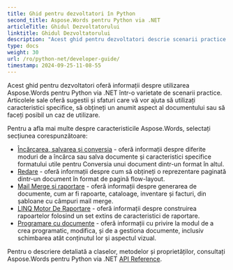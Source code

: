 ```yaml
---
title: Ghid pentru dezvoltatori în Python
second_title: Aspose.Words pentru Python via .NET
articleTitle: Ghidul Dezvoltatorului
linktitle: Ghidul Dezvoltatorului
description: "Acest ghid pentru dezvoltatori descrie scenarii practice și sfaturi pentru a vă ajuta să utilizați anumite Aspose.Words pentru Python via .NET caracteristici, obțineți un anumit aspect al documentului sau faceți posibil un caz de utilizare."
type: docs
weight: 30
url: /ro/python-net/developer-guide/
timestamp: 2024-09-25-11-08-55
---
```


Acest ghid pentru dezvoltatori oferă informații despre utilizarea Aspose.Words pentru Python via .NET într-o varietate de scenarii practice. Articolele sale oferă sugestii și sfaturi care vă vor ajuta să utilizați caracteristici specifice, să obțineți un anumit aspect al documentului sau să faceți posibil un caz de utilizare.

Pentru a afla mai multe despre caracteristicile Aspose.Words, selectați secțiunea corespunzătoare:

- [Încărcarea, salvarea și conversia](/words/python-net/loading-saving-and-converting/) - oferă informații despre diferite moduri de a încărca sau salva documente și caracteristici specifice formatului utile pentru Conversia unui document dintr-un format în altul.
- [Redare](/words/python-net/rendering/) - oferă informații despre cum să obțineți o reprezentare paginată dintr-un document în format de pagină flow-layout.
- [Mail Merge și raportare](/words/python-net/mail-merge-and-reporting/) - oferă informații despre generarea de documente, cum ar fi rapoarte, cataloage, inventare și facturi, din șabloane cu câmpuri mail merge.
- [LINQ Motor De Raportare](/words/python-net/linq-reporting-engine/) - oferă informații despre construirea rapoartelor folosind un set extins de caracteristici de raportare.
- [Programare cu documente](/words/python-net/programming-with-documents/) - oferă informații cu privire la modul de a crea programatic, modifica, și de a gestiona documente, inclusiv schimbarea atât conținutul lor și aspectul vizual.

Pentru o descriere detaliată a claselor, metodelor și proprietăților, consultați Aspose.Words pentru Python via .NET [API Reference](https://reference.aspose.com/words/python-net/).
